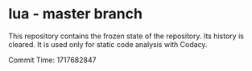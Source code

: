 # lua - master branch

This repository contains the frozen state of the repository.
Its history is cleared. It is used only for static code
analysis with Codacy.

Commit Time: 1717682847